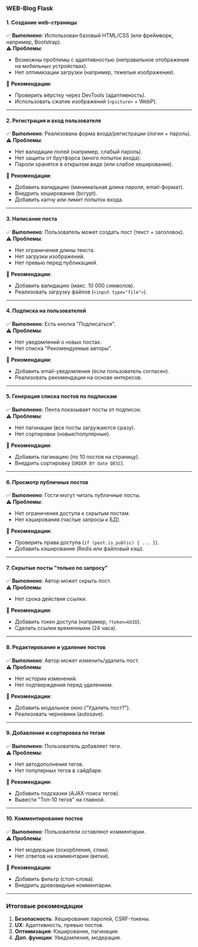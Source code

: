 ### **WEB-Blog Flask**  

#### **1. Создание web-страницы**  
✅ **Выполнено**: Использован базовый HTML/CSS (или фреймворк, например, Bootstrap).  
⚠ **Проблемы**:  
- Возможны проблемы с адаптивностью (неправильное отображение на мобильных устройствах).  
- Нет оптимизации загрузки (например, тяжелые изображения).  

🔹 **Рекомендации**:  
- Проверить вёрстку через DevTools (адаптивность).  
- Использовать сжатие изображений (`<picture>` + WebP).  

---  

#### **2. Регистрация и вход пользователя**  
✅ **Выполнено**: Реализована форма входа/регистрации (логин + пароль).  
⚠ **Проблемы**:  
- Нет валидации полей (например, слабый пароль).  
- Нет защиты от брутфорса (много попыток входа).  
- Пароли хранятся в открытом виде (или слабое хеширование).  

🔹 **Рекомендации**:  
- Добавить валидацию (минимальная длина пароля, email-формат).  
- Внедрить хеширование (bcrypt).  
- Добавить капчу или лимит попыток входа.  

---  

#### **3. Написание поста**  
✅ **Выполнено**: Пользователь может создать пост (текст + заголовок).  
⚠ **Проблемы**:  
- Нет ограничения длины текста.  
- Нет загрузки изображений.  
- Нет превью перед публикацией.  

🔹 **Рекомендации**:  
- Добавить валидацию (макс. 10 000 символов).  
- Реализовать загрузку файлов (`<input type="file">`).  

---  

#### **4. Подписка на пользователей**  
✅ **Выполнено**: Есть кнопка "Подписаться".  
⚠ **Проблемы**:  
- Нет уведомлений о новых постах.  
- Нет списка "Рекомендуемые авторы".  

🔹 **Рекомендации**:  
- Добавить email-уведомления (если пользователь согласен).  
- Реализовать рекомендации на основе интересов.  

---  

#### **5. Генерация списка постов по подпискам**  
✅ **Выполнено**: Лента показывает посты от подписок.  
⚠ **Проблемы**:  
- Нет пагинации (все посты загружаются сразу).  
- Нет сортировки (новые/популярные).  

🔹 **Рекомендации**:  
- Добавить пагинацию (по 10 постов на страницу).  
- Внедрить сортировку (`ORDER BY date DESC`).  

---  

#### **6. Просмотр публичных постов**  
✅ **Выполнено**: Гости могут читать публичные посты.  
⚠ **Проблемы**:  
- Нет ограничения доступа к скрытым постам.  
- Нет кэширования (частые запросы к БД).  

🔹 **Рекомендации**:  
- Проверить права доступа (`if (post.is_public) { ... }`).  
- Добавить кэширование (Redis или файловый кэш).  

---  

#### **7. Скрытые посты "только по запросу"**  
✅ **Выполнено**: Автор может скрыть пост.  
⚠ **Проблемы**:  
- Нет срока действия ссылки.  

🔹 **Рекомендации**:  
- Добавить токен доступа (например, `?token=UUID`).  
- Сделать ссылки временными (24 часа).  

---  

#### **8. Редактирование и удаление постов**  
✅ **Выполнено**: Автор может изменить/удалить пост.  
⚠ **Проблемы**:  
- Нет истории изменений.  
- Нет подтверждения перед удалением.  

🔹 **Рекомендации**:  
- Добавить модальное окно ("Удалить пост?").  
- Реализовать черновики (autosave).  

---  

#### **9. Добавление и сортировка по тегам**  
✅ **Выполнено**: Пользователь добавляет теги.  
⚠ **Проблемы**:  
- Нет автодополнения тегов.  
- Нет популярных тегов в сайдбаре.  

🔹 **Рекомендации**:  
- Добавить подсказки (AJAX-поиск тегов).  
- Вывести "Топ-10 тегов" на главной.  

---  

#### **10. Комментирование постов**  
✅ **Выполнено**: Пользователи оставляют комментарии.  
⚠ **Проблемы**:  
- Нет модерации (оскорбления, спам).  
- Нет ответов на комментарии (ветки).  

🔹 **Рекомендации**:  
- Добавить фильтр (стоп-слова).  
- Внедрить древовидные комментарии.  

---  

### **Итоговые рекомендации**  
1. **Безопасность**: Хеширование паролей, CSRF-токены.  
2. **UX**: Адаптивность, превью постов.  
3. **Оптимизация**: Кэширование, пагинация.  
4. **Доп. функции**: Уведомления, модерация.  
